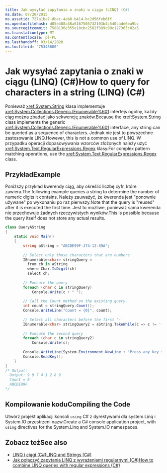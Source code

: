 ```yaml
---
title: Jak wysyłać zapytania o znaki w ciągu (LINQ) (C#)
ms.date: 07/20/2015
ms.assetid: 727a1be7-dbec-4ab8-b414-bc2d56feb6ff
ms.openlocfilehash: d85e488a38a6167505732103b4c540cade6ea9bc
ms.sourcegitcommit: 7588136e355e10cbc2582f389c90c127363c02a5
ms.translationtype: MT
ms.contentlocale: pl-PL
ms.lasthandoff: 03/14/2020
ms.locfileid: "75345680"
---
```

# <a name="how-to-query-for-characters-in-a-string-linq-c"></a><span data-ttu-id="59b6d-102">Jak wysyłać zapytania o znaki w ciągu (LINQ) (C#)</span><span class="sxs-lookup"><span data-stu-id="59b6d-102">How to query for characters in a string (LINQ) (C#)</span></span>
<span data-ttu-id="59b6d-103">Ponieważ <xref:System.String> klasa implementuje <xref:System.Collections.Generic.IEnumerable%601> interfejs ogólny, każdy ciąg można zbadać jako sekwencję znaków.</span><span class="sxs-lookup"><span data-stu-id="59b6d-103">Because the <xref:System.String> class implements the generic <xref:System.Collections.Generic.IEnumerable%601> interface, any string can be queried as a sequence of characters.</span></span> <span data-ttu-id="59b6d-104">Jednak nie jest to powszechne zastosowanie LINQ.</span><span class="sxs-lookup"><span data-stu-id="59b6d-104">However, this is not a common use of LINQ.</span></span> <span data-ttu-id="59b6d-105">W przypadku operacji dopasowywania wzorców złożonych należy użyć <xref:System.Text.RegularExpressions.Regex> klasy.</span><span class="sxs-lookup"><span data-stu-id="59b6d-105">For complex pattern matching operations, use the <xref:System.Text.RegularExpressions.Regex> class.</span></span>  
  
## <a name="example"></a><span data-ttu-id="59b6d-106">Przykład</span><span class="sxs-lookup"><span data-stu-id="59b6d-106">Example</span></span>  
 <span data-ttu-id="59b6d-107">Poniższy przykład kwerendy ciąg, aby określić liczbę cyfr, które zawiera.</span><span class="sxs-lookup"><span data-stu-id="59b6d-107">The following example queries a string to determine the number of numeric digits it contains.</span></span> <span data-ttu-id="59b6d-108">Należy zauważyć, że kwerenda jest "ponownie używane" po wykonaniu po raz pierwszy.</span><span class="sxs-lookup"><span data-stu-id="59b6d-108">Note that the query is "reused" after it is executed the first time.</span></span> <span data-ttu-id="59b6d-109">Jest to możliwe, ponieważ sama kwerenda nie przechowuje żadnych rzeczywistych wyników.</span><span class="sxs-lookup"><span data-stu-id="59b6d-109">This is possible because the query itself does not store any actual results.</span></span>  
  
```csharp  
class QueryAString  
{  
    static void Main()  
    {  
        string aString = "ABCDE99F-J74-12-89A";  
  
        // Select only those characters that are numbers  
        IEnumerable<char> stringQuery =  
          from ch in aString  
          where Char.IsDigit(ch)  
          select ch;  
  
        // Execute the query  
        foreach (char c in stringQuery)  
            Console.Write(c + " ");  
  
        // Call the Count method on the existing query.  
        int count = stringQuery.Count();  
        Console.WriteLine("Count = {0}", count);  
  
        // Select all characters before the first '-'  
        IEnumerable<char> stringQuery2 = aString.TakeWhile(c => c != '-');  
  
        // Execute the second query  
        foreach (char c in stringQuery2)  
            Console.Write(c);  
  
        Console.WriteLine(System.Environment.NewLine + "Press any key to exit");  
        Console.ReadKey();  
    }  
}  
/* Output:  
  Output: 9 9 7 4 1 2 8 9  
  Count = 8  
  ABCDE99F  
*/  
```  
  
## <a name="compiling-the-code"></a><span data-ttu-id="59b6d-110">Kompilowanie kodu</span><span class="sxs-lookup"><span data-stu-id="59b6d-110">Compiling the Code</span></span>  
 <span data-ttu-id="59b6d-111">Utwórz projekt aplikacji konsoli `using` C# z dyrektywami dla system.Linq i System.IO przestrzeni nazw.</span><span class="sxs-lookup"><span data-stu-id="59b6d-111">Create a C# console application project, with `using` directives for the System.Linq and System.IO namespaces.</span></span>  
  
## <a name="see-also"></a><span data-ttu-id="59b6d-112">Zobacz też</span><span class="sxs-lookup"><span data-stu-id="59b6d-112">See also</span></span>

- [<span data-ttu-id="59b6d-113">LINQ i ciągi (C#)</span><span class="sxs-lookup"><span data-stu-id="59b6d-113">LINQ and Strings (C#)</span></span>](./linq-and-strings.md)
- [<span data-ttu-id="59b6d-114">Jak połączyć zapytania LINQ z wyrażeniami regularnymi (C#)</span><span class="sxs-lookup"><span data-stu-id="59b6d-114">How to combine LINQ queries with regular expressions (C#)</span></span>](./how-to-combine-linq-queries-with-regular-expressions.md)
